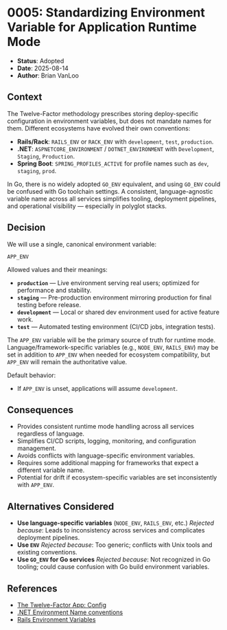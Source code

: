 # 0005: Standardizing Environment Variable for Application Runtime Mode

- **Status**: Adopted
- **Date**: 2025-08-14
- **Author**: Brian VanLoo

## Context

The Twelve-Factor methodology prescribes storing deploy-specific configuration in environment variables, but does not mandate names for them.
Different ecosystems have evolved their own conventions:

- **Rails/Rack**: `RAILS_ENV` or `RACK_ENV` with `development`, `test`, `production`.
- **.NET**: `ASPNETCORE_ENVIRONMENT` / `DOTNET_ENVIRONMENT` with `Development`, `Staging`, `Production`.
- **Spring Boot**: `SPRING_PROFILES_ACTIVE` for profile names such as `dev`, `staging`, `prod`.

In Go, there is no widely adopted `GO_ENV` equivalent, and using `GO_ENV` could be confused with Go toolchain settings.
A consistent, language-agnostic variable name across all services simplifies tooling, deployment pipelines, and operational visibility — especially in polyglot stacks.

## Decision

We will use a single, canonical environment variable:
```
APP_ENV
```

Allowed values and their meanings:

- **`production`** — Live environment serving real users; optimized for performance and stability.
- **`staging`** — Pre-production environment mirroring production for final testing before release.
- **`development`** — Local or shared dev environment used for active feature work.
- **`test`** — Automated testing environment (CI/CD jobs, integration tests).

The `APP_ENV` variable will be the primary source of truth for runtime mode.
Language/framework-specific variables (e.g., `NODE_ENV`, `RAILS_ENV`) may be set in addition to `APP_ENV` when needed for ecosystem compatibility, but `APP_ENV` will remain the authoritative value.

Default behavior:
- If `APP_ENV` is unset, applications will assume `development`.

## Consequences

- Provides consistent runtime mode handling across all services regardless of language.
- Simplifies CI/CD scripts, logging, monitoring, and configuration management.
- Avoids conflicts with language-specific environment variables.
- Requires some additional mapping for frameworks that expect a different variable name.
- Potential for drift if ecosystem-specific variables are set inconsistently with `APP_ENV`.

## Alternatives Considered

- **Use language-specific variables** (`NODE_ENV`, `RAILS_ENV`, etc.)
  *Rejected because*: Leads to inconsistency across services and complicates deployment pipelines.
- **Use `ENV`**
  *Rejected because*: Too generic; conflicts with Unix tools and existing conventions.
- **Use `GO_ENV` for Go services**
  *Rejected because*: Not recognized in Go tooling; could cause confusion with Go build environment variables.

## References

- [The Twelve-Factor App: Config](https://12factor.net/config)
- [.NET Environment Name conventions](https://learn.microsoft.com/en-us/aspnet/core/fundamentals/environments)
- [Rails Environment Variables](https://guides.rubyonrails.org/configuring.html#rails-environment-settings)



